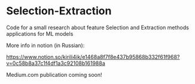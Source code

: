 # Selection-Extraction
Code for a small research about feature Selection and Extraction methods applications for ML models

More info in notion (in Russian):

https://www.notion.so/kirili4ik/e1468a8f7f8e437b95868b332f61f968?v=0c58b8a37c1f4df1a3c92108b161988a

Medium.com publication coming soon!

